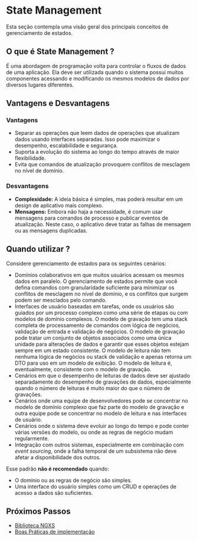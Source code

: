 # State Management

Esta seção contempla uma visão geral dos principais conceitos de gerenciamento de estados.

## O que é State Management ?

É uma abordagem de programação volta para controlar o fluxos de dados de uma aplicação. Ela deve ser utilizada quando o sistema possui muitos componentes acessando e modificando os mesmos modelos de dados por diversos lugares diferentes.

## Vantagens e Desvantagens

### Vantagens

- Separar as operações que leem dados de operações que atualizam dados usando interfaces separadas. Isso pode maximizar o desempenho, escalabilidade e segurança.
- Suporta a evolução do sistema ao longo do tempo através de maior flexibilidade.
- Evita que comandos de atualização provoquem conflitos de mesclagem no nível de domínio.

### Desvantagens

- **Complexidade:** A ideia básica é simples, mas poderá resultar em um design de aplicativo mais complexo.
- **Mensagens:** Embora não haja a necessidade, é comum usar mensagens para comandos de processo e publicar eventos de atualização. Neste caso, o aplicativo deve tratar as falhas de mensagem ou as mensagens duplicadas.

## Quando utilizar ?

Considere gerenciamento de estados para os seguintes cenários:

- Domínios colaborativos em que muitos usuários acessam os mesmos dados em paralelo. O gerenciamento de estados permite que você defina comandos com granularidade suficiente para minimizar os conflitos de mesclagem no nível de domínio, e os conflitos que surgem podem ser mesclados pelo comando.
- Interfaces de usuário baseadas em tarefas, onde os usuários são guiados por um processo complexo como uma série de etapas ou com modelos de domínio complexos. O modelo de gravação tem uma stack completa de processamento de comandos com lógica de negócios, validação de entrada e validação de negócios. O modelo de gravação pode tratar um conjunto de objetos associados como uma única unidade para alterações de dados e garantir que esses objetos estejam sempre em um estado consistente. O modelo de leitura não tem nenhuma lógica de negócios ou stack de validação e apenas retorna um DTO para uso em um modelo de exibição. O modelo de leitura é, eventualmente, consistente com o modelo de gravação.
- Cenários em que o desempenho de leituras de dados deve ser ajustado separadamente do desempenho de gravações de dados, especialmente quando o número de leituras é muito maior do que o número de gravações.
- Cenários onde uma equipe de desenvolvedores pode se concentrar no modelo de domínio complexo que faz parte do modelo de gravação e outra equipe pode se concentrar no modelo de leitura e nas interfaces de usuário.
- Cenários onde o sistema deve evoluir ao longo do tempo e pode conter várias versões do modelo, ou onde as regras de negócio mudam regularmente.
- Integração com outros sistemas, especialmente em combinação com _event sourcing_, onde a falha temporal de um subsistema não deve afetar a disponibilidade dos outros.

Esse padrão **não é recomendado** quando:

- O domínio ou as regras de negócio são simples.
- Uma interface do usuário simples como um CRUD e operações de acesso a dados são suficientes.

## Próximos Passos

- [Biblioteca NGXS](./STATE_MANAGEMENT_NGXS.md)
- [Boas Práticas de implementação](./STATE_MANAGEMENT_BOAS_PRATICAS.md)
